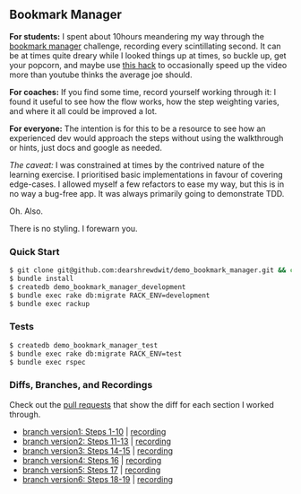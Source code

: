 ## Bookmark Manager

**For students:** I spent about 10hours meandering my way through the [bookmark manager](https://github.com/makersacademy/course/blob/master/bookmark_manager/00_challenge_map.md) challenge, recording every scintillating second. It can be at times quite dreary while I looked things up at times, so buckle up, get your popcorn, and maybe use [this hack](https://www.quora.com/Is-there-a-way-of-watching-YouTube-videos-at-higher-than-2x-speed) to occasionally speed up the video more than youtube thinks the average joe should.

**For coaches:** If you find some time, record yourself working through it: I found it useful to see how the flow works, how the step weighting varies, and where it all could be improved a lot.

**For everyone:** The intention is for this to be a resource to see how an experienced dev would approach the steps without using the walkthrough or hints, just docs and google as needed.

_The caveat:_ I was constrained at times by the contrived nature of the learning exercise. I prioritised basic implementations in favour of covering edge-cases. I allowed myself a few refactors to ease my way, but this is in no way a bug-free app. It was always primarily going to demonstrate TDD.

Oh. Also.

There is no styling. I forewarn you.

### Quick Start
```sh
$ git clone git@github.com:dearshrewdwit/demo_bookmark_manager.git && cd demo_bookmark_manager
$ bundle install
$ createdb demo_bookmark_manager_development
$ bundle exec rake db:migrate RACK_ENV=development
$ bundle exec rackup
```

### Tests

```sh
$ createdb demo_bookmark_manager_test
$ bundle exec rake db:migrate RACK_ENV=test
$ bundle exec rspec
```

### Diffs, Branches, and Recordings

Check out the [pull requests](https://github.com/dearshrewdwit/demo_bookmark_manager/pulls) that show the diff for each section I worked through.
- [branch version1: Steps 1-10](https://github.com/dearshrewdwit/demo_bookmark_manager/tree/version1) | [recording](https://youtu.be/LHX1SqQ5F-g)
- [branch version2: Steps 11-13](https://github.com/dearshrewdwit/demo_bookmark_manager/tree/version2) | [recording]()
- [branch version3: Steps 14-15](https://github.com/dearshrewdwit/demo_bookmark_manager/tree/version3) | [recording]()
- [branch version4: Steps 16](https://github.com/dearshrewdwit/demo_bookmark_manager/tree/version4) | [recording]()
- [branch version5: Steps 17](https://github.com/dearshrewdwit/demo_bookmark_manager/tree/version5) | [recording]()
- [branch version6: Steps 18-19](https://github.com/dearshrewdwit/demo_bookmark_manager/tree/version6) | [recording]()
